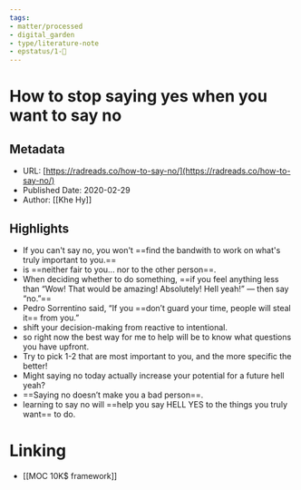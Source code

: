```yaml
---
tags: 
- matter/processed
- digital_garden
- type/literature-note
- epstatus/1-🌱
---
```

# How to stop saying yes when you want to say no

## Metadata
* URL: [https://radreads.co/how-to-say-no/](https://radreads.co/how-to-say-no/)
* Published Date: 2020-02-29
* Author: [[Khe Hy]]

## Highlights
* If you can't say no, you won't ==find the bandwith to work on what's truly important to you.==
* is ==neither fair to you... nor to the other person==.
* When deciding whether to do something, ==if you feel anything less than “Wow! That would be amazing! Absolutely! Hell yeah!” — then say “no.”==
* Pedro Sorrentino said, “If you ==don’t guard your time, people will steal it== from you.”
* shift your decision-making from reactive to intentional.
* so right now the best way for me to help will be to know what questions you have upfront.
* Try to pick 1-2 that are most important to you, and the more specific the better!
* Might saying no today actually increase your potential for a future hell yeah?
* ==Saying no doesn’t make you a bad person==.
* learning to say no will ==help you say HELL YES to the things you truly want== to do.


# Linking
+ [[MOC 10K$ framework]]